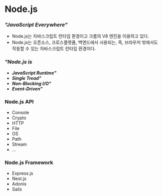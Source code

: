 # Node.js

### ***"JavaScript Everywhere"***

- Node.js는 자바스크립트 런타임 환경이고 크롬의 V8 엔진을 이용하고 있다.
- Node.js는 오픈소스, 크로스플랫폼, 백엔드에서 사용되는, 즉, 브라우저 밖에서도 작동할 수 있는 자바스크립트 런타임 환경이다.

### *"Node.js is*
- ***JavaScript Runtime"***
- ***Single Tread"***
- ***Non-Blocking I/O"***
- ***Event-Driven"***

### Node.js API

- Console
- Crypto
- HTTP
- File
- OS
- Path
- Stream
- ...

### Node.js Framework

- Express.js
- Nest.js
- Adonis
- Sails